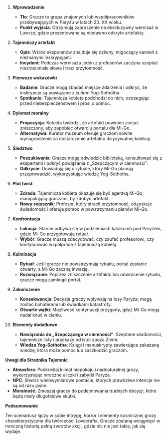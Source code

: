 1. **Wprowadzenie**
   - **Tło**: Gracze to grupa znajomych lub współpracowników przebywających w Paryżu w latach 20. XX wieku.
   - **Punkt wyjścia**: Otrzymują zaproszenie na ekskluzywny wernisaż w Luwrze, gdzie prezentowane są niedawno odkryte artefakty.

2. **Tajemniczy artefakt**
   - **Opis**: Wśród eksponatów znajduje się dziwny, migoczący kamień z nieznanymi inskrypcjami.
   - **Incydent**: Podczas wernisażu jeden z profesorów zaczyna szeptać niezrozumiałe słowa i traci przytomność.

3. **Pierwsze wskazówki**
   - **Badanie**: Gracze mogą zbadać miejsce zdarzenia i odkryć, że inskrypcje są powiązane z kultem Yog-Sothotha.
   - **Spotkanie**: Tajemnicza kobieta podchodzi do nich, ostrzegając przed niebezpieczeństwem i prosi o pomoc.

4. **Dylemat moralny**
   - **Propozycja**: Kobieta twierdzi, że artefakt powinien zostać zniszczony, aby zapobiec otwarciu portalu dla Mi-Go.
   - **Alternatywa**: Kurator muzeum oferuje graczom sowite wynagrodzenie za dostarczenie artefaktu do prywatnej kolekcji.

5. **Śledztwo**
   - **Poszukiwania**: Gracze mogą odwiedzić bibliotekę, konsultować się z ekspertami i odkryć powiązania z „Szepczącym w ciemności”.
   - **Odkrycie**: Dowiadują się o rytuale, który Mi-Go planują przeprowadzić, wykorzystując wiedzę Yog-Sothotha.

6. **Plot twist**
   - **Zdrada**: Tajemnicza kobieta okazuje się być agentką Mi-Go, manipulującą graczami, by zdobyć artefakt.
   - **Nowy sojusznik**: Profesor, który stracił przytomność, odzyskuje świadomość i oferuje pomoc w powstrzymaniu planów Mi-Go.

7. **Konfrontacja**
   - **Lokacja**: Starcie odbywa się w podziemiach katakumb pod Paryżem, gdzie Mi-Go przygotowują rytuał.
   - **Wybór**: Gracze muszą zdecydować, czy zaufać profesorowi, czy kontynuować współpracę z tajemniczą kobietą.

8. **Kulminacja**
   - **Rytuał**: Jeśli gracze nie powstrzymają rytuału, portal zostanie otwarty, a Mi-Go zaczną inwazję.
   - **Rozwiązanie**: Poprzez zniszczenie artefaktu lub odwrócenie rytuału, gracze mogą zamknąć portal.

9. **Zakończenie**
   - **Konsekwencje**: Decyzje graczy wpływają na losy Paryża; mogą zostać bohaterami lub świadkami katastrofy.
   - **Otwarte wątki**: Możliwość kontynuacji przygody, gdyż Mi-Go mogą nadal knuć w cieniu.

10. **Elementy dodatkowe**
    - **Nawiązania do „Szepczącego w ciemności”**: Szeptane wiadomości, tajemnicze listy i przekazy od istot spoza Ziemi.
    - **Wiedza Yog-Sothotha**: Księgi i manuskrypty zawierające zakazaną wiedzę, która może pomóc lub zaszkodzić graczom.

**Uwagi dla Strażnika Tajemnic**

- **Atmosfera**: Podkreślaj klimat niepokoju i nadnaturalnej grozy, wykorzystując mroczne uliczki i zabytki Paryża.
- **NPC**: Stwórz wielowymiarowe postacie, których prawdziwe intencje nie są od razu jasne.
- **Moralność**: Zmuszaj graczy do podejmowania trudnych decyzji, które będą miały długofalowe skutki.

**Podsumowanie**

Ten scenariusz łączy w sobie intrygę, horror i elementy kosmicznej grozy charakterystyczne dla twórczości Lovecrafta. Gracze zostaną wciągnięci w mroczną historię pełną zwrotów akcji, gdzie nic nie jest takie, jak się wydaje.